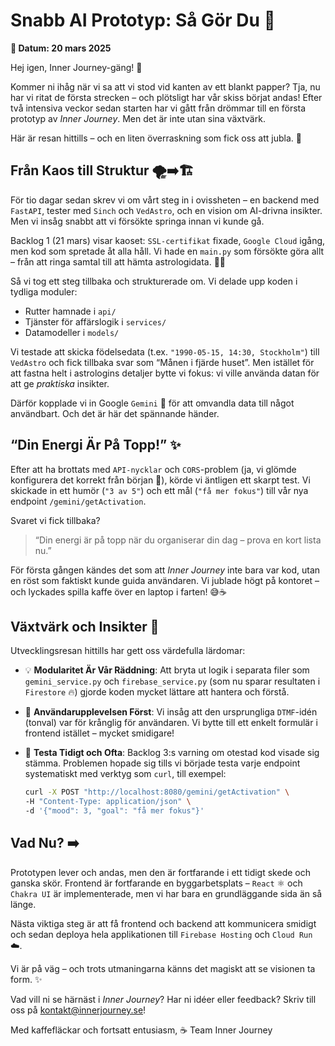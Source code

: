 # Snabb AI Prototyp: Så Gör Du 🚀

**📅 Datum: 20 mars 2025**

Hej igen, Inner Journey-gäng! 👋

Kommer ni ihåg när vi sa att vi stod vid kanten av ett blankt papper? Tja, nu har vi ritat de första strecken – och plötsligt har vår skiss börjat andas! Efter två intensiva veckor sedan starten har vi gått från drömmar till en första prototyp av *Inner Journey*. Men det är inte utan sina växtvärk.

Här är resan hittills – och en liten överraskning som fick oss att jubla. 🎉

## Från Kaos till Struktur 🌪️➡️🏗️

För tio dagar sedan skrev vi om vårt steg in i ovissheten – en backend med `FastAPI`, tester med `Sinch` och `VedAstro`, och en vision om AI-drivna insikter. Men vi insåg snabbt att vi försökte springa innan vi kunde gå.

Backlog 1 (21 mars) visar kaoset: `SSL-certifikat` fixade, `Google Cloud` igång, men kod som spretade åt alla håll. Vi hade en `main.py` som försökte göra allt – från att ringa samtal till att hämta astrologidata. 😵‍💫

Så vi tog ett steg tillbaka och strukturerade om. Vi delade upp koden i tydliga moduler:

-   Rutter hamnade i `api/`
-   Tjänster för affärslogik i `services/`
-   Datamodeller i `models/`

Vi testade att skicka födelsedata (t.ex. `"1990-05-15, 14:30, Stockholm"`) till `VedAstro` och fick tillbaka svar som “Månen i fjärde huset”. Men istället för att fastna helt i astrologins detaljer bytte vi fokus: vi ville använda datan för att ge *praktiska* insikter.

Därför kopplade vi in Google `Gemini` 🤖 för att omvandla data till något användbart. Och det är här det spännande händer.

## “Din Energi Är På Topp!” ✨

Efter att ha brottats med `API-nycklar` och `CORS`-problem (ja, vi glömde konfigurera det korrekt från början 🤦), körde vi äntligen ett skarpt test. Vi skickade in ett humör (`"3 av 5"`) och ett mål (`"få mer fokus"`) till vår nya endpoint `/gemini/getActivation`.

Svaret vi fick tillbaka?

> “Din energi är på topp när du organiserar din dag – prova en kort lista nu.”

För första gången kändes det som att *Inner Journey* inte bara var kod, utan en röst som faktiskt kunde guida användaren. Vi jublade högt på kontoret – och lyckades spilla kaffe över en laptop i farten! 😅☕

## Växtvärk och Insikter 🌱

Utvecklingsresan hittills har gett oss värdefulla lärdomar:

-   💡 **Modularitet Är Vår Räddning**: Att bryta ut logik i separata filer som `gemini_service.py` och `firebase_service.py` (som nu sparar resultaten i `Firestore` 🔥) gjorde koden mycket lättare att hantera och förstå.
-   👤 **Användarupplevelsen Först**: Vi insåg att den ursprungliga `DTMF`-idén (tonval) var för krånglig för användaren. Vi bytte till ett enkelt formulär i frontend istället – mycket smidigare!
-   🧪 **Testa Tidigt och Ofta**: Backlog 3:s varning om otestad kod visade sig stämma. Problemen hopade sig tills vi började testa varje endpoint systematiskt med verktyg som `curl`, till exempel:

    ```bash
    curl -X POST "http://localhost:8080/gemini/getActivation" \
    -H "Content-Type: application/json" \
    -d '{"mood": 3, "goal": "få mer fokus"}'
    ```

## Vad Nu? ➡️

Prototypen lever och andas, men den är fortfarande i ett tidigt skede och ganska skör. Frontend är fortfarande en byggarbetsplats – `React` ⚛️ och `Chakra UI` är implementerade, men vi har bara en grundläggande sida än så länge.

Nästa viktiga steg är att få frontend och backend att kommunicera smidigt och sedan deploya hela applikationen till `Firebase Hosting` och `Cloud Run` ☁️.

Vi är på väg – och trots utmaningarna känns det magiskt att se visionen ta form. ✨

Vad vill ni se härnäst i *Inner Journey*? Har ni idéer eller feedback? Skriv till oss på [kontakt@innerjourney.se](mailto:kontakt@innerjourney.se)!

Med kaffefläckar och fortsatt entusiasm, ☕
Team Inner Journey
